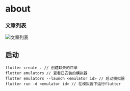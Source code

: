 # about
### 文章列表
![文章列表](https://user-gold-cdn.xitu.io/2019/11/12/16e5e47c297e0d76?imageslim.gif)

### 

## 启动

```
flutter create . // 创建缺失的目录
flutter emulators // 查看已安装的模拟器
flutter emulators --launch <emulator id> // 启动模拟器
flutter run -d <emulator id> // 在模拟器下运行flutter
```
